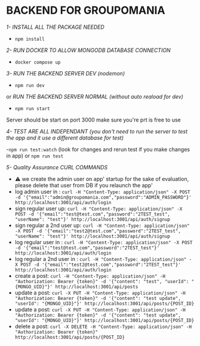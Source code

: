 # BACKEND FOR GROUPOMANIA

*1- INSTALL ALL THE PACKAGE NEEDED* 

- `npm install`

*2- RUN DOCKER TO ALLOW MONGODB DATABASE CONNECTION*

- `docker compose up`

*3- RUN THE BACKEND SERVER DEV (nodemon)*

- `npm run dev`

or *RUN THE BACKEND SERVER NORMAL (without auto reaload for dev)*

- `npm run start`

Server should be start on port 3000 make sure you're prt is free to use

*4- TEST ARE ALL INDEPENDANT (you don't need to run the server to test the app and it use a different database for test)*

-`npm run test:watch` (look for changes and rerun test if you make changes in app) or `npm run test`

*5- Quality Assurance CURL COMMANDS*
 
- ⚠️ we create the admin user on app' startup for the sake of evaluation, please delete that user from DB if you relaunch the app'
- log admin user in : `curl -H "Content-Type: application/json" -X POST -d '{"email":"admin@groupomania.com","password":"ADMIN_PASSWORD"}' http://localhost:3001/api/auth/login`
- sign regular user up: `curl -H "Content-Type: application/json" -X POST -d '{"email":"test@test.com","password":"2TEST_test", "userName": "test"}' http://localhost:3001/api/auth/signup`
- sign regular a 2nd user up: `curl -H "Content-Type: application/json" -X POST -d '{"email":"test2@test.com","password":"2TEST_test", "userName": "test"}' http://localhost:3001/api/auth/signup`  
- log regular user in : `curl -H "Content-Type: application/json" -X POST -d '{"email":"test@test.com","password":"2TEST_test"}' http://localhost:3001/api/auth/login`
- log regular a 2nd user in : `curl -H "Content-Type: application/json" -X POST -d '{"email":"test2@test.com","password":"2TEST_test"}' http://localhost:3001/api/auth/login`
- create a post: `curl -H "Content-Type: application/json" -H "Authorization: Bearer {token}" -d '{"content": "test", "userId": "{MONGO_UID}"}' http://localhost:3001/api/posts`
- update a post: `curl -X PUT -H "Content-Type: application/json" -H "Authorization: Bearer {token}" -d '{"content": "test update", "userId": "{MONGO_UID}"}' http://localhost:3001/api/posts/{POST_ID}`
- update a post: `curl -X PUT -H "Content-Type: application/json" -H "Authorization: Bearer {token}" -d '{"content": "test update", "userId": "{MONGO_UID}"}' http://localhost:3001/api/posts/{POST_ID}`
- delete a post: `curl -X DELETE -H "Content-Type: application/json" -H "Authorization: Bearer {token}" http://localhost:3001/api/posts/{POST_ID}`
<!-- TODO add commands for likes/dislikes -->